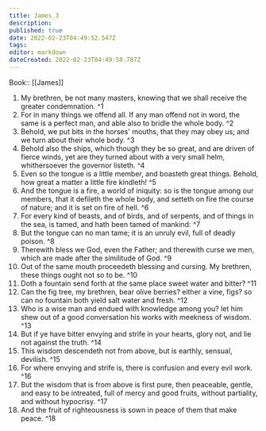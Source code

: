 ```yaml
---
title: James_3
description: 
published: true
date: 2022-02-23T04:49:52.547Z
tags: 
editor: markdown
dateCreated: 2022-02-23T04:49:50.787Z
---
```


 Book:: [[James]]
 1. My brethren, be not many masters, knowing that we shall receive the greater condemnation. ^1
 2. For in many things we offend all. If any man offend not in word, the same is a perfect man, and able also to bridle the whole body. ^2
 3. Behold, we put bits in the horses' mouths, that they may obey us; and we turn about their whole body. ^3
 4. Behold also the ships, which though they be so great, and are driven of fierce winds, yet are they turned about with a very small helm, whithersoever the governor listeth. ^4
 5. Even so the tongue is a little member, and boasteth great things. Behold, how great a matter a little fire kindleth! ^5
 6. And the tongue is a fire, a world of iniquity: so is the tongue among our members, that it defileth the whole body, and setteth on fire the course of nature; and it is set on fire of hell. ^6
 7. For every kind of beasts, and of birds, and of serpents, and of things in the sea, is tamed, and hath been tamed of mankind: ^7
 8. But the tongue can no man tame; it is an unruly evil, full of deadly poison. ^8
 9. Therewith bless we God, even the Father; and therewith curse we men, which are made after the similitude of God. ^9
 10. Out of the same mouth proceedeth blessing and cursing. My brethren, these things ought not so to be. ^10
 11. Doth a fountain send forth at the same place sweet water and bitter? ^11
 12. Can the fig tree, my brethren, bear olive berries? either a vine, figs? so can no fountain both yield salt water and fresh. ^12
 13. Who is a wise man and endued with knowledge among you? let him shew out of a good conversation his works with meekness of wisdom. ^13
 14. But if ye have bitter envying and strife in your hearts, glory not, and lie not against the truth. ^14
 15. This wisdom descendeth not from above, but is earthly, sensual, devilish. ^15
 16. For where envying and strife is, there is confusion and every evil work. ^16
 17. But the wisdom that is from above is first pure, then peaceable, gentle, and easy to be intreated, full of mercy and good fruits, without partiality, and without hypocrisy. ^17
 18. And the fruit of righteousness is sown in peace of them that make peace. ^18

